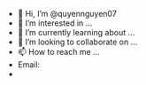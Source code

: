 - 👋 Hi, I’m @quyennguyen07
- 👀 I’m interested in ...
- 🌱 I’m currently learning about ...
- 💞️ I’m looking to collaborate on ...
- 📫 How to reach me ...
- Email: 
- 

<!---
quyennguyen07/quyennguyen07 is a ✨ special ✨ repository because its `README.md` (this file) appears on your GitHub profile.
You can click the Preview link to take a look at your changes.
--->
